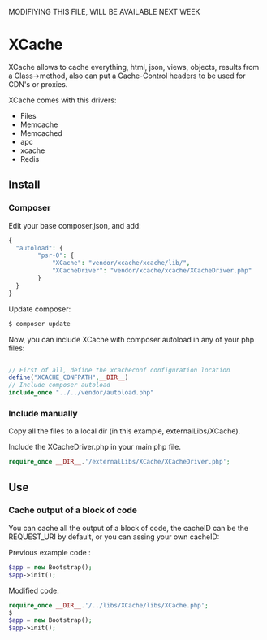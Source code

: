 MODIFIYING THIS FILE, WILL BE AVAILABLE NEXT WEEK

# XCache
XCache allows to cache everything, html, json, views, objects, results from a Class->method, also can put a Cache-Control headers to be used for CDN's or proxies.

XCache comes with this drivers:

  - Files
  - Memcache
  - Memcached
  - apc
  - xcache
  - Redis
  
## Install

### Composer
Edit your base composer.json, and add: 
```php
{
  "autoload": {
        "psr-0": {
            "XCache": "vendor/xcache/xcache/lib/",
            "XCacheDriver": "vendor/xcache/xcache/XCacheDriver.php"
        }
  }
}
```

Update composer:
```sh
$ composer update
```

Now, you can include XCache with composer autoload in any of your php files:
```php

// First of all, define the xcacheconf configuration location
define("XCACHE_CONFPATH",__DIR__)
// Include composer autoload
include_once "../../vendor/autoload.php"

```

### Include manually
Copy all the files to a local dir (in this example, externalLibs/XCache).

Include the XCacheDriver.php in your main php file.
```php
require_once __DIR__.'/externalLibs/XCache/XCacheDriver.php';
```
## Use
### Cache output of a block of code
You can cache all the output of a block of code, the cacheID can be the REQUEST_URI by default, or you can assing your own cacheID:

Previous example code :
```php
$app = new Bootstrap();
$app->init();
```

Modified code:
```php
require_once __DIR__.'/../libs/XCache/libs/XCache.php';
$
$app = new Bootstrap();
$app->init();

